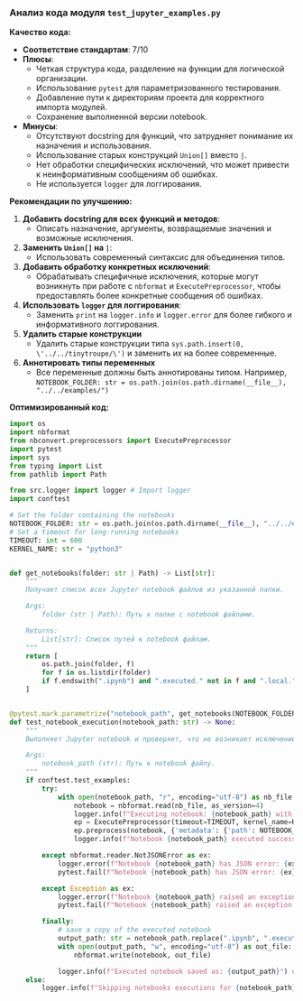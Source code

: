 ### **Анализ кода модуля `test_jupyter_examples.py`**

**Качество кода:**

- **Соответствие стандартам**: 7/10
- **Плюсы**:
    - Четкая структура кода, разделение на функции для логической организации.
    - Использование `pytest` для параметризованного тестирования.
    - Добавление пути к директориям проекта для корректного импорта модулей.
    - Сохранение выполненной версии notebook.
- **Минусы**:
    - Отсутствуют docstring для функций, что затрудняет понимание их назначения и использования.
    - Использование старых конструкций `Union[]` вместо `|`.
    - Нет обработки специфических исключений, что может привести к неинформативным сообщениям об ошибках.
    - Не используется `logger` для логгирования.

**Рекомендации по улучшению:**

1.  **Добавить docstring для всех функций и методов**:
    *   Описать назначение, аргументы, возвращаемые значения и возможные исключения.
2.  **Заменить `Union[]` на `|`**:
    *   Использовать современный синтаксис для объединения типов.
3.  **Добавить обработку конкретных исключений**:
    *   Обрабатывать специфичные исключения, которые могут возникнуть при работе с `nbformat` и `ExecutePreprocessor`, чтобы предоставлять более конкретные сообщения об ошибках.
4.  **Использовать `logger` для логгирования**:
    *   Заменить `print` на `logger.info` и `logger.error` для более гибкого и информативного логгирования.
5.  **Удалить старые конструкции**
    *   Удалить старые конструкции типа `sys.path.insert(0, \'../../tinytroupe/\')` и заменить их на более современные.
6.  **Аннотировать типы переменных**
    *   Все переменные должны быть аннотированы типом. Например, `NOTEBOOK_FOLDER: str = os.path.join(os.path.dirname(__file__), "../../examples/")`

**Оптимизированный код:**

```python
import os
import nbformat
from nbconvert.preprocessors import ExecutePreprocessor
import pytest
import sys
from typing import List
from pathlib import Path

from src.logger import logger # Import logger
import conftest

# Set the folder containing the notebooks
NOTEBOOK_FOLDER: str = os.path.join(os.path.dirname(__file__), "../../examples/")
# Set a timeout for long-running notebooks
TIMEOUT: int = 600
KERNEL_NAME: str = "python3"


def get_notebooks(folder: str | Path) -> List[str]:
    """
    Получает список всех Jupyter notebook файлов из указанной папки.

    Args:
        folder (str | Path): Путь к папке с notebook файлами.

    Returns:
        List[str]: Список путей к notebook файлам.
    """
    return [
        os.path.join(folder, f)
        for f in os.listdir(folder)
        if f.endswith(".ipynb") and ".executed." not in f and ".local." not in f
    ]


@pytest.mark.parametrize("notebook_path", get_notebooks(NOTEBOOK_FOLDER))
def test_notebook_execution(notebook_path: str) -> None:
    """
    Выполняет Jupyter notebook и проверяет, что не возникает исключений.

    Args:
        notebook_path (str): Путь к notebook файлу.
    """
    if conftest.test_examples:
        try:
            with open(notebook_path, "r", encoding="utf-8") as nb_file:
                notebook = nbformat.read(nb_file, as_version=4)
                logger.info(f"Executing notebook: {notebook_path} with kernel: {KERNEL_NAME}") #log
                ep = ExecutePreprocessor(timeout=TIMEOUT, kernel_name=KERNEL_NAME)
                ep.preprocess(notebook, {'metadata': {'path': NOTEBOOK_FOLDER}})
                logger.info(f"Notebook {notebook_path} executed successfully.") #log

        except nbformat.reader.NotJSONError as ex:
            logger.error(f"Notebook {notebook_path} has JSON error: {ex}", exc_info=True) #log
            pytest.fail(f"Notebook {notebook_path} has JSON error: {ex}")

        except Exception as ex:
            logger.error(f"Notebook {notebook_path} raised an exception: {ex}", exc_info=True) #log
            pytest.fail(f"Notebook {notebook_path} raised an exception: {ex}")

        finally:
            # save a copy of the executed notebook
            output_path: str = notebook_path.replace(".ipynb", ".executed.local.ipynb")
            with open(output_path, "w", encoding="utf-8") as out_file:
                nbformat.write(notebook, out_file)

            logger.info(f"Executed notebook saved as: {output_path}") #log
    else:
        logger.info(f"Skipping notebooks executions for {notebook_path}.") #log